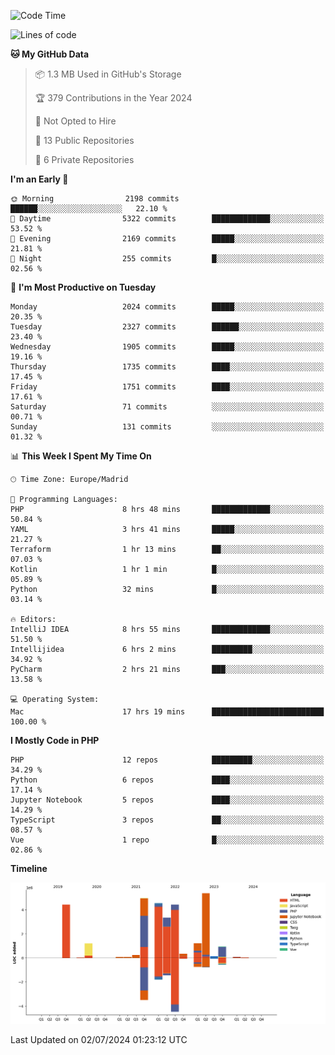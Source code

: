 <!--START_SECTION:waka-->
![Code Time](http://img.shields.io/badge/Code%20Time-237%20hrs%2026%20mins-blue)

![Lines of code](https://img.shields.io/badge/From%20Hello%20World%20I%27ve%20Written-31.4%20million%20lines%20of%20code-blue)

**🐱 My GitHub Data** 

> 📦 1.3 MB Used in GitHub's Storage 
 > 
> 🏆 379 Contributions in the Year 2024
 > 
> 🚫 Not Opted to Hire
 > 
> 📜 13 Public Repositories 
 > 
> 🔑 6 Private Repositories 
 > 
**I'm an Early 🐤** 

```text
🌞 Morning                2198 commits        ██████░░░░░░░░░░░░░░░░░░░   22.10 % 
🌆 Daytime                5322 commits        █████████████░░░░░░░░░░░░   53.52 % 
🌃 Evening                2169 commits        █████░░░░░░░░░░░░░░░░░░░░   21.81 % 
🌙 Night                  255 commits         █░░░░░░░░░░░░░░░░░░░░░░░░   02.56 % 
```
📅 **I'm Most Productive on Tuesday** 

```text
Monday                   2024 commits        █████░░░░░░░░░░░░░░░░░░░░   20.35 % 
Tuesday                  2327 commits        ██████░░░░░░░░░░░░░░░░░░░   23.40 % 
Wednesday                1905 commits        █████░░░░░░░░░░░░░░░░░░░░   19.16 % 
Thursday                 1735 commits        ████░░░░░░░░░░░░░░░░░░░░░   17.45 % 
Friday                   1751 commits        ████░░░░░░░░░░░░░░░░░░░░░   17.61 % 
Saturday                 71 commits          ░░░░░░░░░░░░░░░░░░░░░░░░░   00.71 % 
Sunday                   131 commits         ░░░░░░░░░░░░░░░░░░░░░░░░░   01.32 % 
```


📊 **This Week I Spent My Time On** 

```text
🕑︎ Time Zone: Europe/Madrid

💬 Programming Languages: 
PHP                      8 hrs 48 mins       █████████████░░░░░░░░░░░░   50.84 % 
YAML                     3 hrs 41 mins       █████░░░░░░░░░░░░░░░░░░░░   21.27 % 
Terraform                1 hr 13 mins        ██░░░░░░░░░░░░░░░░░░░░░░░   07.03 % 
Kotlin                   1 hr 1 min          █░░░░░░░░░░░░░░░░░░░░░░░░   05.89 % 
Python                   32 mins             █░░░░░░░░░░░░░░░░░░░░░░░░   03.14 % 

🔥 Editors: 
IntelliJ IDEA            8 hrs 55 mins       █████████████░░░░░░░░░░░░   51.50 % 
Intellijidea             6 hrs 2 mins        █████████░░░░░░░░░░░░░░░░   34.92 % 
PyCharm                  2 hrs 21 mins       ███░░░░░░░░░░░░░░░░░░░░░░   13.58 % 

💻 Operating System: 
Mac                      17 hrs 19 mins      █████████████████████████   100.00 % 
```

**I Mostly Code in PHP** 

```text
PHP                      12 repos            █████████░░░░░░░░░░░░░░░░   34.29 % 
Python                   6 repos             ████░░░░░░░░░░░░░░░░░░░░░   17.14 % 
Jupyter Notebook         5 repos             ████░░░░░░░░░░░░░░░░░░░░░   14.29 % 
TypeScript               3 repos             ██░░░░░░░░░░░░░░░░░░░░░░░   08.57 % 
Vue                      1 repo              █░░░░░░░░░░░░░░░░░░░░░░░░   02.86 % 
```



**Timeline**

![Lines of Code chart](https://raw.githubusercontent.com/danisoronellas/danisoronellas/main/assets/bar_graph.png)


 Last Updated on 02/07/2024 01:23:12 UTC
<!--END_SECTION:waka-->
